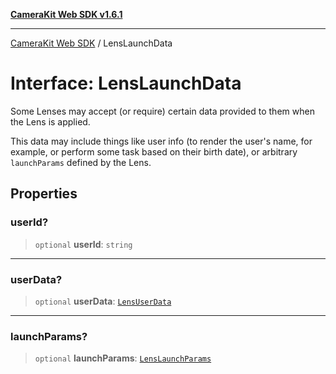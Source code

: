 [**CameraKit Web SDK v1.6.1**](../README.md)

***

[CameraKit Web SDK](../globals.md) / LensLaunchData

# Interface: LensLaunchData

Some Lenses may accept (or require) certain data provided to them when the Lens is applied.

This data may include things like user info (to render the user's name, for example, or perform some task based on
their birth date), or arbitrary `launchParams` defined by the Lens.

## Properties

### userId?

> `optional` **userId**: `string`

***

### userData?

> `optional` **userData**: [`LensUserData`](LensUserData.md)

***

### launchParams?

> `optional` **launchParams**: [`LensLaunchParams`](../type-aliases/LensLaunchParams.md)
